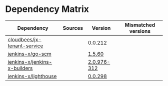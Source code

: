 # Dependency Matrix

Dependency | Sources | Version | Mismatched versions
---------- | ------- | ------- | -------------------
[cloudbees/jx-tenant-service](https://github.com/cloudbees/jx-tenant-service) |  | [0.0.212](https://github.com/cloudbees/jx-tenant-service/releases/tag/v0.0.212) | 
[jenkins-x/go-scm](https://github.com/jenkins-x/go-scm) |  | [1.5.60]() | 
[jenkins-x/jenkins-x-builders](https://github.com/jenkins-x/jenkins-x-builders) |  | [2.0.976-312]() | 
[jenkins-x/lighthouse](https://github.com/jenkins-x/lighthouse) |  | [0.0.298]() | 
